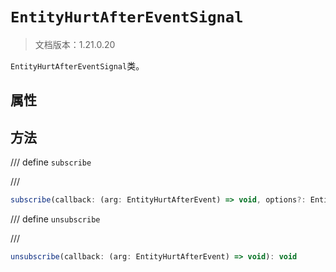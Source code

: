 # `EntityHurtAfterEventSignal`

> 文档版本：1.21.0.20

`EntityHurtAfterEventSignal`类。

## 属性

## 方法

/// define
`subscribe`


///

```js
subscribe(callback: (arg: EntityHurtAfterEvent) => void, options?: EntityEventOptions): (arg: EntityHurtAfterEvent) => void
```


/// define
`unsubscribe`


///

```js
unsubscribe(callback: (arg: EntityHurtAfterEvent) => void): void
```

